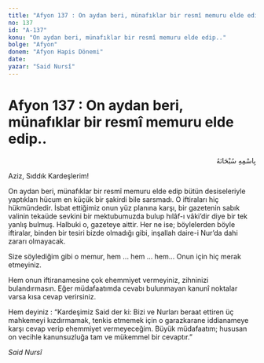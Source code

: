 ```yaml
---
title: "Afyon 137 : On aydan beri, münafıklar bir resmî memuru elde edip.."
no: 137
id: "A-137"
konu: "On aydan beri, münafıklar bir resmî memuru elde edip.."
bolge: "Afyon"
donem: "Afyon Hapis Dönemi"
date: 
yazar: "Said Nursî"
---
```


# Afyon 137 : On aydan beri, münafıklar bir resmî memuru elde edip..

<p class="arabic" dir="rtl" title="Meal: “Her türlü noksan sıfatlardan yüce olan Allah’ın adıyla.”">بِاسْمِهِ سُبْحَانَهُ</p>

Aziz, Sıddık Kardeşlerim!

On aydan beri, münafıklar bir resmî memuru elde edip bütün desiseleriyle yaptıkları hücum en küçük bir şakirdi bile sarsmadı. O iftiraları hiç hükmündedir. İsbat ettiğimiz onun yüz planına karşı, bir gazetenin sabık valinin tekaüde sevkini bir mektubumuzda bulup hılâf-ı vâki’dir diye bir tek yanlış bulmuş. Halbuki o, gazeteye aittir. Her ne ise; böylelerden böyle iftiralar, binden bir tesiri bizde olmadığı gibi, inşallah daire-i Nur’da dahi zararı olmayacak.

Size söylediğim gibi o memur, hem ... hem ... hem... Onun için hiç merak etmeyiniz.

Hem onun iftiranamesine çok ehemmiyet vermeyiniz, zihninizi bulandırmasın. Eğer müdafaatımda cevabı bulunmayan kanunî noktalar varsa kısa cevap verirsiniz.

Hem deyiniz : “Kardeşimiz Said der ki: Bizi ve Nurları beraat ettiren üç mahkemeyi kızdırmamak, tenkis etmemek için o garazkarane iddianameye karşı cevap verip ehemmiyet vermeyeceğim. Büyük müdafaatım; hususan on vecihle kanunsuzluğa tam ve mükemmel bir cevaptır.”

*Said Nursî*
